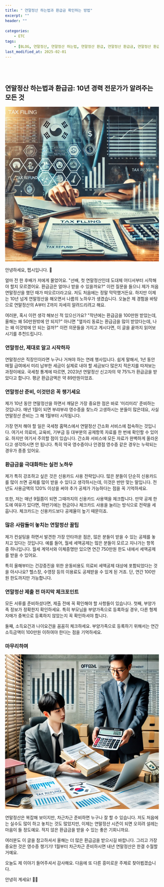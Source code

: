 ```yaml
---
title: " 연말정산 하는법과 환급금 확인하는 방법"
excerpt: ""
header: ""

categories:
    - ETC
tags:
    - [BLOG, 연말정산, 연말정산 하는법, 연말정산 환급, 연말정산 환급금, 연말정산 환급액, ]
last_modified_at: 2025-02-01
---
```

<br><br>


## 연말정산 하는법과 환급금: 10년 경력 전문가가 알려주는 모든 것


![0](/upload/2025-02-01-연말정산_하는법과_환급금_확인하는_방법.md/0.png)


안녕하세요, 펩시입니다. 🤗


얼마 전 한 후배가 저에게 물었어요. "선배, 첫 연말정산인데 도대체 어디서부터 시작해야 할지 모르겠어요. 환급금은 얼마나 받을 수 있을까요?" 이런 질문을 들으니 제가 처음 연말정산을 했던 때가 떠오르더라고요. 저도 처음에는 정말 막막했거든요. 하지만 이제는 10년 넘게 연말정산을 해오면서 나름의 노하우가 생겼습니다. 오늘은 제 경험을 바탕으로 연말정산의 A부터 Z까지 자세히 알려드리려고 해요.


여러분, 혹시 이런 생각 해보신 적 있으신가요? "작년에는 환급금을 100만원 받았는데, 올해는 왜 50만원밖에 안 되지?" 아니면 "옆자리 동료는 환급금을 많이 받았다는데, 나는 왜 이것밖에 안 되는 걸까?" 이런 의문들을 가지고 계시다면, 이 글을 끝까지 읽어보시기를 추천드립니다.



### 연말정산, 제대로 알고 시작하자


연말정산은 직장인이라면 누구나 거쳐야 하는 연례 행사입니다. 쉽게 말해서, 1년 동안 매월 급여에서 미리 납부한 세금이 실제로 내야 할 세금보다 많은지 적은지를 따져보는 과정이에요. 국세청 통계에 따르면, 2023년 연말정산 신고자의 약 75%가 환급금을 받았다고 합니다. 평균 환급금액은 약 89만원이었죠.



### 연말정산 준비, 이것만은 꼭 챙기세요


제가 10년 동안 연말정산을 하면서 깨달은 가장 중요한 점은 바로 '미리미리' 준비하는 것입니다. 매년 1월이 되면 부랴부랴 영수증을 찾느라 고생하시는 분들이 많은데요, 사실 연말정산 준비는 그 해 1월부터 시작됩니다.


가장 먼저 해야 할 일은 국세청 홈택스에서 연말정산 간소화 서비스에 접속하는 것입니다. 여기서 의료비, 교육비, 기부금 등 대부분의 공제항목 자료를 한 번에 확인할 수 있어요. 하지만 여기서 주의할 점이 있습니다. 간소화 서비스에 모든 자료가 완벽하게 올라온다고 생각하시면 안 됩니다. 특히 약국 영수증이나 안경점 영수증 같은 경우는 누락되는 경우가 종종 있어요.



### 환급금을 극대화하는 실전 노하우


제가 특히 강조하고 싶은 것은 신용카드 사용 전략입니다. 많은 분들이 단순히 신용카드를 많이 쓰면 공제를 많이 받을 수 있다고 생각하시는데, 이것은 반만 맞는 말입니다. 전년도 사용금액의 120% 이상을 써야 추가 공제가 가능하다는 점을 꼭 기억하세요.


또한, 저는 매년 9월쯤이 되면 그때까지의 신용카드 사용액을 체크합니다. 만약 공제 한도에 여유가 있다면, 하반기에는 현금이나 체크카드 사용을 늘리는 방식으로 전략을 세웁니다. 체크카드는 신용카드보다 공제율이 높기 때문이죠.



### 많은 사람들이 놓치는 연말정산 꿀팁


제가 컨설팅을 하면서 발견한 가장 안타까운 점은, 많은 분들이 받을 수 있는 공제를 놓치고 있다는 것입니다. 예를 들어, 월세 세액공제는 많은 분들이 모르고 지나가는 항목 중 하나입니다. 월세 계약서와 이체증명만 있으면 연간 750만원 한도 내에서 세액공제를 받을 수 있어요.


특히 올해부터는 건강증진을 위한 운동비용도 의료비 세액공제 대상에 포함되었다는 것을 아시나요? 헬스장, 수영장 등의 이용료도 공제받을 수 있게 된 거죠. 단, 연간 100만원 한도까지만 가능합니다.



### 연말정산 제출 전 마지막 체크포인트


모든 서류를 준비하셨다면, 제출 전에 꼭 확인해야 할 사항들이 있습니다. 첫째, 부양가족 정보가 정확한지 확인하세요. 특히 부모님을 부양가족으로 등록하실 경우, 다른 형제자매가 중복으로 등록하지 않았는지 꼭 확인하셔야 합니다.


둘째, 소득요건과 나이요건을 꼼꼼히 체크하세요. 부양가족으로 등록하기 위해서는 연간 소득금액이 100만원 이하여야 한다는 점을 기억하세요.



### 마무리하며


![1](/upload/2025-02-01-연말정산_하는법과_환급금_확인하는_방법.md/1.png)


연말정산은 복잡해 보이지만, 차근차근 준비하면 누구나 잘 할 수 있습니다. 저도 처음에는 실수도 많이 하고 놓치는 것도 많았지만, 이제는 연말정산 시즌이 되면 오히려 설레는 마음이 들 정도예요. 적지 않은 환급금을 받을 수 있는 좋은 기회니까요.


여러분도 이 글을 참고하셔서 올해는 더 많은 환급금을 받으시길 바랍니다. 그리고 가장 중요한 것은 영수증 챙기기! 1월부터 차근차근 준비하시면 내년 연말정산은 한결 수월할 거예요.


오늘도 제 이야기 들어주셔서 감사해요. 다음에 또 다른 흥미로운 주제로 찾아뵙겠습니다.


안녕히 계세요! 👋🏻

